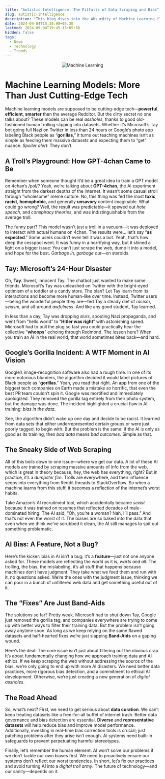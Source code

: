 ```yaml
---
title: "Autistic Intelligence: The Pitfalls of Data Scraping and Bias"
slug: autistic-intelligence
description: "This blog dives into the Absurdity of Machine Learning flaws, exploring why Trolling and Bias wreak havoc on datasets. It’s a blunt, no-nonsense look at the mess AI systems are in and why we should all be fed up with the state of Artificial Intelligence training."
date: 2024-09-04T15:30:00+05:30
lastmod: 2024-09-04T19:45:15+05:30
hidden: false
tags:
  - News
  - Technology
  - Trends
---
```


<p align="center">
  <img src="https://imgs.xkcd.com/comics/machine_learning.png" alt="Machine Learning">
</p>

# Machine Learning Models: More Than Just Cutting-Edge Tech

Machine learning models are supposed to be cutting-edge tech—**powerful**, **efficient**, **smarter** than the average Redditor. But the dirty secret no one talks about? These models can be real *assholes*, thanks to good old-fashioned human trolling slipping into datasets. Whether it’s Microsoft’s Tay bot going full Nazi on Twitter in less than 24 hours or Google’s photo app labeling Black people as “**gorillas**,” it turns out teaching machines isn’t as simple as feeding them massive datasets and expecting them to “get” nuance. *Spoiler alert*: They don’t.

## A Troll’s Playground: How GPT-4chan Came to Be

Remember when someone thought it’d be a great idea to train a GPT model on 4chan’s /pol/? Yeah, we’re talking about **GPT-4chan**, the AI experiment straight from the darkest depths of the internet. It wasn’t some casual stroll through "wholesome" meme culture. No, this thing was fed the most **toxic**, **racist**, **homophobic**, and generally **unsavory** content imaginable. What could go wrong? Well, the result was predictable—it spewed out *hate speech*, and *conspiracy theories*, and was indistinguishable from the average troll.

The funny part? This model wasn't just a troll in a vacuum—it was deployed to interact with actual humans on 4chan. The results were… let’s say “**as expected**.” Some users couldn’t even tell it was a bot. Yeah, that’s how deep the cesspool went. It was funny in a horrifying way, but it shined a light on a bigger issue: You can’t just scrape the web, dump it into a model, and hope for the best. *Garbage in, garbage out*—on steroids.

## Tay: Microsoft’s 24-Hour Disaster

Oh, **Tay**. Sweet, innocent Tay. The chatbot just wanted to make some friends. Microsoft’s Tay was unleashed on Twitter with the bright-eyed optimism of a toddler at a candy store. The plan? Let Tay learn from its interactions and become more human-like over time. Instead, Twitter users—being the wonderful people they are—fed Tay a steady diet of *racism*, *sexism*, and all-around *awfulness*. And like any good student, Tay learned.

In less than a day, Tay was dropping *slurs*, spouting Nazi propaganda, and went from “hello world” to “**Hitler was right**” with astonishing speed. Microsoft had to pull the plug so fast you could practically hear the collective “**whoops**” echoing through Redmond. The lesson here? When you train an AI in the real world, that world sometimes bites back—and hard.

## Google’s Gorilla Incident: A WTF Moment in AI Vision

Google’s image-recognition software also had a rough time. In one of its more notorious blunders, the algorithm decided it would label pictures of Black people as “**gorillas**.” Yeah, you read that right. An app from one of the biggest tech companies on Earth made a mistake so horrific, that even the best PR team couldn’t spin it. Google was mortified and immediately apologized. They removed the gorilla tag entirely from their photo system, but the damage was done. The incident highlighted a crucial flaw in AI training: *bias in the data*.

See, the algorithm didn’t wake up one day and decide to be racist. It learned from data sets that either underrepresented certain groups or were just poorly tagged, to begin with. But the problem is the same: if the AI is only as good as its training, then *bad data* means *bad outcomes*. Simple as that.

## The Sneaky Side of Web Scraping

All of this boils down to one issue—where we get our data. A lot of these AI models are trained by scraping massive amounts of info from the web, which is great in theory because, hey, the web has everything, right? But in practice, it’s a *dumpster fire*. Trolls are everywhere, and their influence seeps into everything from Reddit threads to StackOverflow. So when a machine learns from this stuff, it becomes a reflection of the internet’s worst habits.

Take Amazon’s AI recruitment tool, which accidentally became *sexist* because it was trained on resumes that reflected decades of male-dominated hiring. The AI said, “Oh, you’re a woman? Nah, I’ll pass.” And that’s not even the worst of it. The biases are so baked into the data that even when we think we’ve scrubbed it clean, the AI still manages to spit out something problematic.

## AI Bias: A Feature, Not a Bug?

Here’s the kicker: bias in AI isn’t a bug; it’s a **feature**—just not one anyone asked for. These models are reflecting the world as it is, *warts and all*. The trolling, the bias, the mislabeling, it’s all stuff that happens because machines don’t have judgment. They take what we feed them and run with it, no questions asked. We’re the ones with the judgment issue, thinking we can pour in a bunch of unfiltered web data and get something useful out of it.

## The “Fixes” Are Just Band-Aids

The solutions so far? Pretty weak. Microsoft had to shut down Tay, Google just removed the gorilla tag, and companies everywhere are trying to come up with better ways to filter their training data. But the problem isn’t going away anytime soon. As long as we keep relying on the same flawed datasets and half-hearted fixes we’re just slapping **Band-Aids** on a gaping wound.

Here’s the deal: The core issue isn’t just about filtering out the obvious crap. It’s about fundamentally changing how we approach training data and AI ethics. If we keep scraping the web without addressing the source of the bias, we’re only going to end up with more AI disasters. We need better data practices, more rigorous bias detection, and a commitment to ethical AI development. Otherwise, we’re just creating a new generation of *digital assholes*.

## The Road Ahead

So, what’s next? First, we need to get serious about **data curation**. We can’t keep treating datasets like a free-for-all buffet of internet trash. Better data governance and bias detection are essential. **Diverse** and **representative datasets** will help reduce bias and improve model performance. Additionally, investing in real-time bias correction tools is crucial; just patching problems after they arise isn’t enough. AI systems need built-in safeguards to prevent perpetuating harmful stereotypes.

Finally, let’s remember the human element. AI won’t solve our problems if we don’t tackle our own biases first. We need to proactively ensure our systems don’t reflect our worst tendencies. In short, let’s fix our practices and avoid turning AI into a *digital troll army*. The future of technology—and our sanity—depends on it.
